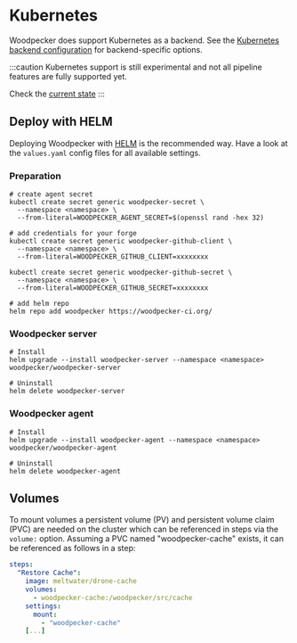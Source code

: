 # Kubernetes

Woodpecker does support Kubernetes as a backend. See the [Kubernetes backend configuration](./22-backends/40-kubernetes.md#configuration) for backend-specific options.

:::caution
Kubernetes support is still experimental and not all pipeline features are fully supported yet.

Check the [current state](https://github.com/woodpecker-ci/woodpecker/issues/9#issuecomment-483979755)
:::

## Deploy with HELM

Deploying Woodpecker with [HELM](https://helm.sh/docs/) is the recommended way.
Have a look at the `values.yaml` config files for all available settings.

### Preparation

```shell
# create agent secret
kubectl create secret generic woodpecker-secret \
  --namespace <namespace> \
  --from-literal=WOODPECKER_AGENT_SECRET=$(openssl rand -hex 32)

# add credentials for your forge
kubectl create secret generic woodpecker-github-client \
  --namespace <namespace> \
  --from-literal=WOODPECKER_GITHUB_CLIENT=xxxxxxxx

kubectl create secret generic woodpecker-github-secret \
  --namespace <namespace> \
  --from-literal=WOODPECKER_GITHUB_SECRET=xxxxxxxx

# add helm repo
helm repo add woodpecker https://woodpecker-ci.org/
```

### Woodpecker server

```shell
# Install
helm upgrade --install woodpecker-server --namespace <namespace> woodpecker/woodpecker-server

# Uninstall
helm delete woodpecker-server
```

### Woodpecker agent

```shell
# Install
helm upgrade --install woodpecker-agent --namespace <namespace> woodpecker/woodpecker-agent

# Uninstall
helm delete woodpecker-agent
```

## Volumes

To mount volumes a persistent volume (PV) and persistent volume claim (PVC) are needed on the cluster which can be referenced in steps via the `volume:` option.
Assuming a PVC named "woodpecker-cache" exists, it can be referenced as follows in a step:

```yaml
steps:
  "Restore Cache":
    image: meltwater/drone-cache
    volumes:
      - woodpecker-cache:/woodpecker/src/cache
    settings:
      mount:
        - "woodpecker-cache"
    [...]
```
